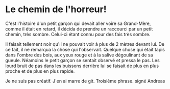 # Le chemin de l'horreur!

C'est l'histoire d'un petit garçon qui devait aller voire sa Grand-Mère,
comme il était en retard, il décida de prendre un raccourci par un petit chemin, très sombre.
Celui-ci étant connu pour des fais très sombre.

Il faisait tellement noir qu'il ne pouvait voir à plus de 2 mètres devant lui. De ce fait, il ne remarqua la chose qui l'observait. Quelque chose qui était tapis dans l'ombre des bois, aux yeux rouge et à la salive dégoulinant de sa gueule. Néamoins le petit garçon se sentait observé et pressa le pas. Les lourd bruit de pas dans les buissons derrière lui se faisait de plus en plus proche et de plus en plus rapide.

Je ne suis pas créatif.
J'en ai marre de git.
Troisième phrase. signé Andreas